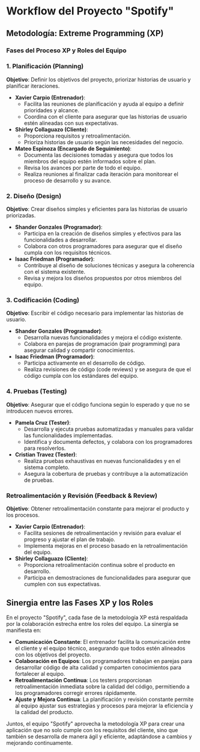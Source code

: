 # Workflow del Proyecto "Spotify"

## Metodología: Extreme Programming (XP)

### Fases del Proceso XP y Roles del Equipo

### 1. Planificación (Planning)
**Objetivo**: Definir los objetivos del proyecto, priorizar historias de usuario y planificar iteraciones.

- **Xavier Carpio (Entrenador)**:
  - Facilita las reuniones de planificación y ayuda al equipo a definir prioridades y alcance.
  - Coordina con el cliente para asegurar que las historias de usuario estén alineadas con sus expectativas.
- **Shirley Collaguazo (Cliente)**:
  - Proporciona requisitos y retroalimentación.
  - Prioriza historias de usuario según las necesidades del negocio.
- **Mateo Espinoza (Encargado de Seguimiento)**:
  - Documenta las decisiones tomadas y asegura que todos los miembros del equipo estén informados sobre el plan.
  - Revisa los avances por parte de todo el equipo.
  - Realiza reuniones al finalizar cada iteración para monitorear el proceso de desarrollo y su avance.

### 2. Diseño (Design)
**Objetivo**: Crear diseños simples y eficientes para las historias de usuario priorizadas.

- **Shander Gonzales (Programador)**:
  - Participa en la creación de diseños simples y efectivos para las funcionalidades a desarrollar.
  - Colabora con otros programadores para asegurar que el diseño cumpla con los requisitos técnicos.
- **Isaac Friedman (Programador)**:
  - Contribuye al diseño de soluciones técnicas y asegura la coherencia con el sistema existente.
  - Revisa y mejora los diseños propuestos por otros miembros del equipo.

### 3. Codificación (Coding)
**Objetivo**: Escribir el código necesario para implementar las historias de usuario.

- **Shander Gonzales (Programador)**:
  - Desarrolla nuevas funcionalidades y mejora el código existente.
  - Colabora en parejas de programación (pair programming) para asegurar calidad y compartir conocimientos.
- **Isaac Friedman (Programador)**:
  - Participa activamente en el desarrollo de código.
  - Realiza revisiones de código (code reviews) y se asegura de que el código cumpla con los estándares del equipo.

### 4. Pruebas (Testing)
**Objetivo**: Asegurar que el código funciona según lo esperado y que no se introducen nuevos errores.

- **Pamela Cruz (Tester)**:
  - Desarrolla y ejecuta pruebas automatizadas y manuales para validar las funcionalidades implementadas.
  - Identifica y documenta defectos, y colabora con los programadores para resolverlos.
- **Cristian Travez (Tester)**:
  - Realiza pruebas exhaustivas en nuevas funcionalidades y en el sistema completo.
  - Asegura la cobertura de pruebas y contribuye a la automatización de pruebas.


### Retroalimentación y Revisión (Feedback & Review)
**Objetivo**: Obtener retroalimentación constante para mejorar el producto y los procesos.

- **Xavier Carpio (Entrenador)**:
  - Facilita sesiones de retroalimentación y revisión para evaluar el progreso y ajustar el plan de trabajo.
  - Implementa mejoras en el proceso basado en la retroalimentación del equipo.
- **Shirley Collaguazo (Cliente)**:
  - Proporciona retroalimentación continua sobre el producto en desarrollo.
  - Participa en demostraciones de funcionalidades para asegurar que cumplen con sus expectativas.

## Sinergia entre las Fases XP y los Roles

En el proyecto "Spotify", cada fase de la metodología XP está respaldada por la colaboración estrecha entre los roles del equipo. La sinergia se manifiesta en:

- **Comunicación Constante**: El entrenador facilita la comunicación entre el cliente y el equipo técnico, asegurando que todos estén alineados con los objetivos del proyecto.
- **Colaboración en Equipos**: Los programadores trabajan en parejas para desarrollar código de alta calidad y comparten conocimientos para fortalecer al equipo.
- **Retroalimentación Continua**: Los testers proporcionan retroalimentación inmediata sobre la calidad del código, permitiendo a los programadores corregir errores rápidamente.
- **Ajuste y Mejora Continua**: La planificación y revisión constante permite al equipo ajustar sus estrategias y procesos para mejorar la eficiencia y la calidad del producto.

Juntos, el equipo "Spotify" aprovecha la metodología XP para crear una aplicación que no solo cumple con los requisitos del cliente, sino que también se desarrolla de manera ágil y eficiente, adaptándose a cambios y mejorando continuamente.
